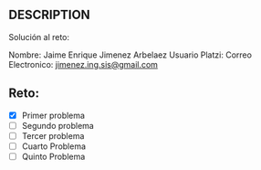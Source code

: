 ## DESCRIPTION

Solución al reto:

Nombre: Jaime Enrique Jimenez Arbelaez
Usuario Platzi:
Correo Electronico: jimenez.ing.sis@gmail.com

## Reto:

- [X] Primer problema
- [ ] Segundo problema
- [ ] Tercer problema
- [ ] Cuarto Problema
- [ ] Quinto Problema
